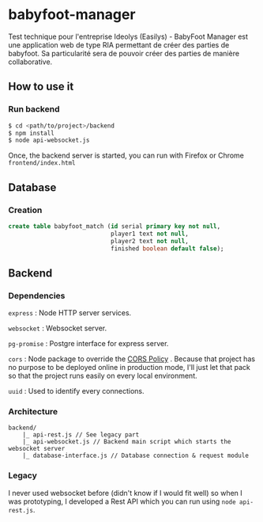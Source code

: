 # babyfoot-manager
Test technique pour l'entreprise Ideolys (Easilys) - BabyFoot Manager est une application web de type RIA permettant de créer des parties de babyfoot. Sa particularité sera de pouvoir créer des parties de manière collaborative.

## How to use it

### Run backend

``````bash
$ cd <path/to/project>/backend
$ npm install
$ node api-websocket.js
``````

Once, the backend server is started, you can run with Firefox or Chrome `frontend/index.html`

## Database

### Creation

```sql
create table babyfoot_match (id serial primary key not null,
    						 player1 text not null, 
							 player2 text not null,
                             finished boolean default false);
```

## Backend

### Dependencies 

`express` : Node HTTP server services.

`websocket` : Websocket server.

`pg-promise` : Postgre interface for express server.

`cors` : Node package to override the [CORS Policy](https://developer.mozilla.org/fr/docs/Web/HTTP/CORS) . Because that project has no purpose to be deployed online in production mode, I'll just let that pack so that the project runs easily on every local environment.

`uuid` : Used to identify every connections.

### Architecture

``````
backend/
	|_ api-rest.js // See legacy part
	|_ api-websocket.js // Backend main script which starts the websocket server
	|_ database-interface.js // Database connection & request module
``````

### Legacy

I never used websocket before (didn't know if I would fit well) so when I was prototyping, I developed a Rest API which you can run using `node api-rest.js`.

